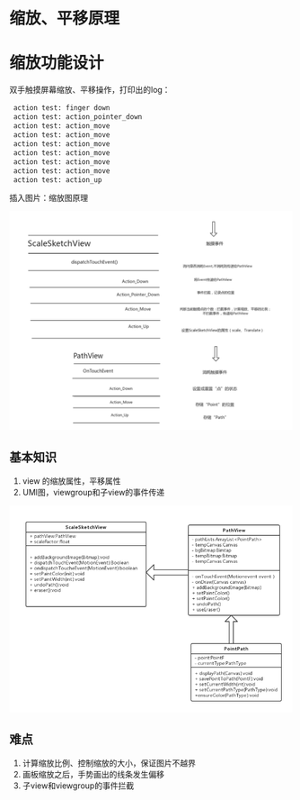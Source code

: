 # 缩放、平移原理

# 缩放功能设计


   双手触摸屏幕缩放、平移操作，打印出的log：
   
     action test: finger down
     action test: action_pointer_down
     action test: action_move
     action test: action_move
     action test: action_move
     action test: action_move
     action test: action_move
     action test: action_move
     action test: action_up
    
    
插入图片：缩放图原理
   
  
   ![]( https://github.com/ShaunSheep/ScaleSketchPadDemo/blob/master/docs/scaledoc.png)
   
## 基本知识

1. view 的缩放属性，平移属性 
2. UMl图，viewgroup和子view的事件传递
    
![]( https://github.com/ShaunSheep/ScaleSketchPadDemo/blob/master/docs/sacleuml.png)
    
## 难点

1.  计算缩放比例、控制缩放的大小，保证图片不越界
2.  画板缩放之后，手势画出的线条发生偏移
3.  子view和viewgroup的事件拦截
